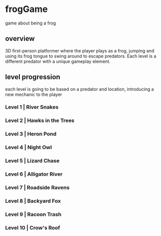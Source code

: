 # frogGame
game about being a frog

## overview
3D first-person platformer where the player plays as a frog, jumping and using its frog tongue to swing around to escape predators. 
Each level is a different predator with a unique gameplay element.

## level progression
each level is going to be based on a predator and location, introducing a new mechanic to the player

### Level 1 | River Snakes

### Level 2 | Hawks in the Trees

### Level 3 | Heron Pond

### Level 4 | Night Owl

### Level 5 | Lizard Chase

### Level 6 | Alligator River

### Level 7 | Roadside Ravens

### Level 8 | Backyard Fox

### Level 9 | Racoon Trash

### Level 10 | Crow's Roof